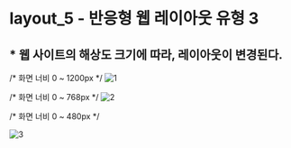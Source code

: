 # layout_5 - 반응형 웹 레이아웃 유형 3
## * 웹 사이트의 해상도 크기에 따라, 레이아웃이 변경된다.

/* 화면 너비 0 ~ 1200px */
![1](https://user-images.githubusercontent.com/37132897/166411862-3220fcff-3424-4aab-81e1-ef759d37cfb6.JPG)

/* 화면 너비 0 ~ 768px */
![2](https://user-images.githubusercontent.com/37132897/166411869-a197b57d-f143-45c5-9c1d-60fa6419ed64.JPG)

/* 화면 너비 0 ~ 480px */

![3](https://user-images.githubusercontent.com/37132897/166411873-7a4f760c-7384-4c9c-9fbb-9eed59089d08.JPG)
